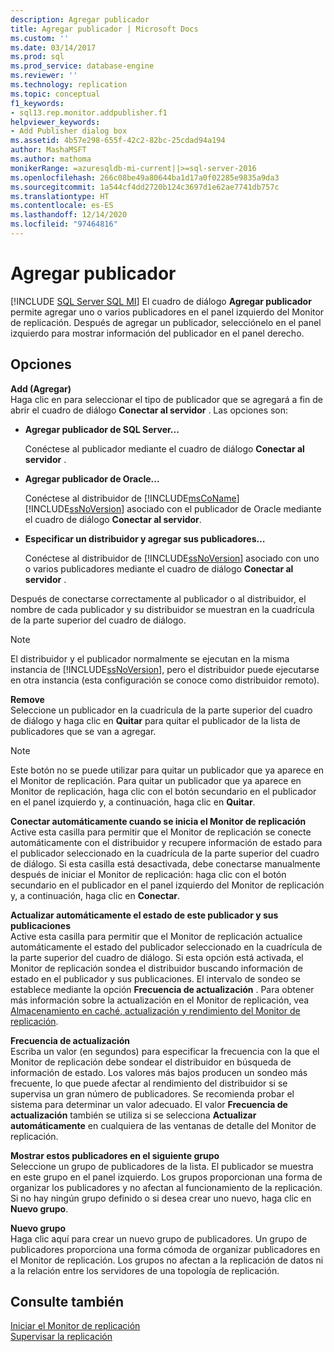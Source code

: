 ```yaml
---
description: Agregar publicador
title: Agregar publicador | Microsoft Docs
ms.custom: ''
ms.date: 03/14/2017
ms.prod: sql
ms.prod_service: database-engine
ms.reviewer: ''
ms.technology: replication
ms.topic: conceptual
f1_keywords:
- sql13.rep.monitor.addpublisher.f1
helpviewer_keywords:
- Add Publisher dialog box
ms.assetid: 4b57e298-655f-42c2-82bc-25cdad94a194
author: MashaMSFT
ms.author: mathoma
monikerRange: =azuresqldb-mi-current||>=sql-server-2016
ms.openlocfilehash: 266c08be49a80644ba1d17a0f02285e9835a9da3
ms.sourcegitcommit: 1a544cf4dd2720b124c3697d1e62ae7741db757c
ms.translationtype: HT
ms.contentlocale: es-ES
ms.lasthandoff: 12/14/2020
ms.locfileid: "97464816"
---
```

# <a name="add-publisher"></a>Agregar publicador
[!INCLUDE [SQL Server SQL MI](../../includes/applies-to-version/sql-asdbmi.md)]
  El cuadro de diálogo **Agregar publicador** permite agregar uno o varios publicadores en el panel izquierdo del Monitor de replicación. Después de agregar un publicador, selecciónelo en el panel izquierdo para mostrar información del publicador en el panel derecho.  
  
## <a name="options"></a>Opciones  
 **Add (Agregar)**  
 Haga clic en para seleccionar el tipo de publicador que se agregará a fin de abrir el cuadro de diálogo **Conectar al servidor** . Las opciones son:  
  
-   **Agregar publicador de SQL Server...**  
  
     Conéctese al publicador mediante el cuadro de diálogo **Conectar al servidor** .  
  
-   **Agregar publicador de Oracle...**  
  
     Conéctese al distribuidor de [!INCLUDE[msCoName](../../includes/msconame-md.md)] [!INCLUDE[ssNoVersion](../../includes/ssnoversion-md.md)] asociado con el publicador de Oracle mediante el cuadro de diálogo **Conectar al servidor**.  
  
-   **Especificar un distribuidor y agregar sus publicadores…**  
  
     Conéctese al distribuidor de [!INCLUDE[ssNoVersion](../../includes/ssnoversion-md.md)] asociado con uno o varios publicadores mediante el cuadro de diálogo **Conectar al servidor** .  
  
 Después de conectarse correctamente al publicador o al distribuidor, el nombre de cada publicador y su distribuidor se muestran en la cuadrícula de la parte superior del cuadro de diálogo.  
  
> [!NOTE]  
>  El distribuidor y el publicador normalmente se ejecutan en la misma instancia de [!INCLUDE[ssNoVersion](../../includes/ssnoversion-md.md)], pero el distribuidor puede ejecutarse en otra instancia (esta configuración se conoce como distribuidor remoto).  
  
 **Remove**  
 Seleccione un publicador en la cuadrícula de la parte superior del cuadro de diálogo y haga clic en **Quitar** para quitar el publicador de la lista de publicadores que se van a agregar.  
  
> [!NOTE]  
>  Este botón no se puede utilizar para quitar un publicador que ya aparece en el Monitor de replicación. Para quitar un publicador que ya aparece en Monitor de replicación, haga clic con el botón secundario en el publicador en el panel izquierdo y, a continuación, haga clic en **Quitar**.  
  
 **Conectar automáticamente cuando se inicia el Monitor de replicación**  
 Active esta casilla para permitir que el Monitor de replicación se conecte automáticamente con el distribuidor y recupere información de estado para el publicador seleccionado en la cuadrícula de la parte superior del cuadro de diálogo. Si esta casilla está desactivada, debe conectarse manualmente después de iniciar el Monitor de replicación: haga clic con el botón secundario en el publicador en el panel izquierdo del Monitor de replicación y, a continuación, haga clic en **Conectar**.  
  
 **Actualizar automáticamente el estado de este publicador y sus publicaciones**  
 Active esta casilla para permitir que el Monitor de replicación actualice automáticamente el estado del publicador seleccionado en la cuadrícula de la parte superior del cuadro de diálogo. Si esta opción está activada, el Monitor de replicación sondea el distribuidor buscando información de estado en el publicador y sus publicaciones. El intervalo de sondeo se establece mediante la opción **Frecuencia de actualización** . Para obtener más información sobre la actualización en el Monitor de replicación, vea [Almacenamiento en caché, actualización y rendimiento del Monitor de replicación](../../relational-databases/replication/monitor/caching-refresh-and-replication-monitor-performance.md).  
  
 **Frecuencia de actualización**  
 Escriba un valor (en segundos) para especificar la frecuencia con la que el Monitor de replicación debe sondear el distribuidor en búsqueda de información de estado. Los valores más bajos producen un sondeo más frecuente, lo que puede afectar al rendimiento del distribuidor si se supervisa un gran número de publicadores. Se recomienda probar el sistema para determinar un valor adecuado. El valor **Frecuencia de actualización** también se utiliza si se selecciona **Actualizar automáticamente** en cualquiera de las ventanas de detalle del Monitor de replicación.  
  
 **Mostrar estos publicadores en el siguiente grupo**  
 Seleccione un grupo de publicadores de la lista. El publicador se muestra en este grupo en el panel izquierdo. Los grupos proporcionan una forma de organizar los publicadores y no afectan al funcionamiento de la replicación. Si no hay ningún grupo definido o si desea crear uno nuevo, haga clic en **Nuevo grupo**.  
  
 **Nuevo grupo**  
 Haga clic aquí para crear un nuevo grupo de publicadores. Un grupo de publicadores proporciona una forma cómoda de organizar publicadores en el Monitor de replicación. Los grupos no afectan a la replicación de datos ni a la relación entre los servidores de una topología de replicación.  
  
## <a name="see-also"></a>Consulte también  
 [Iniciar el Monitor de replicación](../../relational-databases/replication/monitor/start-the-replication-monitor.md)   
 [Supervisar la replicación](../../relational-databases/replication/monitor/monitoring-replication.md)  
  
  
